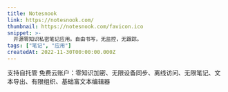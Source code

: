 ```yaml
---
title: Notesnook
link: https://notesnook.com/
thumbnail: https://notesnook.com/favicon.ico
snippet: >-
  开源零知识私密笔记应用。自由书写，无监控，无跟踪。
tags: ["笔记", "应用"]
createdAt: 2022-11-30T00:00:00.000Z
---
```

支持自托管
免费云账户：零知识加密、无限设备同步、离线访问、无限笔记、文本导出、有限组织、基础富文本编辑器